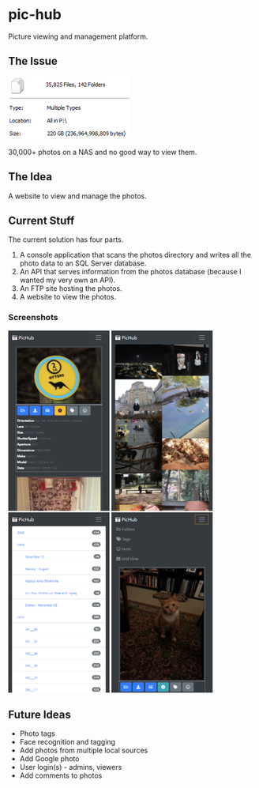 # pic-hub
Picture viewing and management platform.

## The Issue
![Photo Properties](https://github.com/paananen/pic-hub/raw/master/screencaps/photo-properties.png)

30,000+ photos on a NAS and no good way to view them.

## The Idea
A website to view and manage the photos.

## Current Stuff
The current solution has four parts.
1. A console application that scans the photos directory and writes all the photo data to an SQL Server database.
2. An API that serves information from the photos database (because I wanted my very own an API).
3. An FTP site hosting the photos.
4. A website to view the photos.

### Screenshots
<img src="https://github.com/paananen/pic-hub/raw/master/screencaps/pichub-default-view.png" width= "205" height="365">&nbsp;<img src="https://github.com/paananen/pic-hub/raw/master/screencaps/pichub-grid-view.png" width= "205" height="365">&nbsp;<img src="https://github.com/paananen/pic-hub/raw/master/screencaps/pichub-folder-view.png" width= "205" height="365">&nbsp;<img src="https://github.com/paananen/pic-hub/raw/master/screencaps/pichub-default-view-with-menu.png" width= "205" height="365">

## Future Ideas
* Photo tags
* Face recognition and tagging
* Add photos from multiple local sources
* Add Google photo
* User login(s) - admins, viewers
* Add comments to photos
